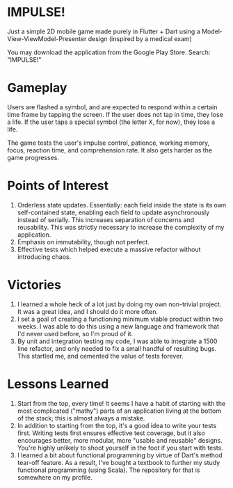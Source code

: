 # IMPULSE!
Just a simple 2D mobile game made purely in Flutter + Dart using a Model-View-ViewModel-Presenter design (inspired by a medical exam)

You may download the application from the Google Play Store. Search: "IMPULSE!"

# Gameplay
Users are flashed a symbol, and are expected to respond within a certain time frame by tapping the screen. If the user does not tap in time, they lose a life. If the user taps a special symbol (the letter X, for now), they lose a life.

The game tests the user's impulse control, patience, working memory, focus, reaction time, and comprehension rate. It also gets harder as the game progresses.

# Points of Interest
1. Orderless state updates. Essentially: each field inside the state is its own self-contained state, enabling each field to update asynchronously instead of serially. This increases separation of concerns and reusability. This was strictly necessary to increase the complexity of my application.
2. Emphasis on immutability, though not perfect.
3. Effective tests which helped execute a massive refactor without introducing chaos.

# Victories
1. I learned a whole heck of a lot just by doing my own non-trivial project. It was a great idea, and I should do it more often.
2. I set a goal of creating a functioning minimum viable product within two weeks. I was able to do this using a new language and framework that I'd never used before, so I'm proud of it.
3. By unit and integration testing my code, I was able to integrate a 1500 line refactor, and only needed to fix a small handful of resulting bugs. This startled me, and cemented the value of tests forever.

# Lessons Learned
1. Start from the top, every time! It seems I have a habit of starting with the most complicated ("mathy") parts of an application living at the bottom of the stack; this is almost always a mistake.
2. In addition to starting from the top, it's a good idea to write your tests first. Writing tests first ensures effective test coverage, but it also encourages better, more modular, more "usable and reusable" designs. You're highly unlikely to shoot yourself in the foot if you start with tests.
3. I learned a bit about functional programming by virtue of Dart's method tear-off feature. As a result, I've bought a textbook to further my study functional programming (using Scala). The repository for that is somewhere on my profile.
